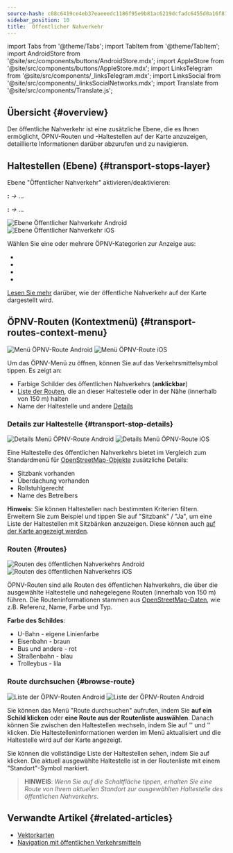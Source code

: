 ```yaml
---
source-hash: c08c6419ce4eb37eaeeedc1186f95e9b81ac6219dcfadc6455d0a16f81b7bdd4
sidebar_position: 10
title:  Öffentlicher Nahverkehr
---
```

import Tabs from '@theme/Tabs';
import TabItem from '@theme/TabItem';
import AndroidStore from '@site/src/components/buttons/AndroidStore.mdx';
import AppleStore from '@site/src/components/buttons/AppleStore.mdx';
import LinksTelegram from '@site/src/components/_linksTelegram.mdx';
import LinksSocial from '@site/src/components/_linksSocialNetworks.mdx';
import Translate from '@site/src/components/Translate.js';



## Übersicht {#overview}

Der öffentliche Nahverkehr ist eine zusätzliche Ebene, die es Ihnen ermöglicht, ÖPNV-Routen und -Haltestellen auf der Karte anzuzeigen, detaillierte Informationen darüber abzurufen und zu navigieren.

## Haltestellen (Ebene) {#transport-stops-layer}

Ebene "Öffentlicher Nahverkehr" aktivieren/deaktivieren:

**<Translate android="true" ids="android_button_seq"/>:** *<Translate android="true" ids="shared_string_menu,configure_map,rendering_category_transport"/> →* &#8230;

<p> </p>

**<Translate ios="true" ids="ios_button_seq"/>:** *<Translate ios="true" ids="shared_string_menu,configure_map,rendering_category_transport"/> →* &#8230;

<p> </p>

![Ebene Öffentlicher Nahverkehr Android](@site/static/img/map/pt_layer_android.png) ![Ebene Öffentlicher Nahverkehr iOS](@site/static/img/map/pt_layer_ios.png)

Wählen Sie eine oder mehrere ÖPNV-Kategorien zur Anzeige aus:

- <Translate android="true" ids="rendering_attr_transportStops_name"/>
- <Translate android="true" ids="rendering_attr_publicTransportMode_name"/>
- <Translate android="true" ids="rendering_attr_tramTrainRoutes_name"/>
- <Translate android="true" ids="rendering_attr_subwayMode_name"/>

[Lesen Sie mehr](../map/vector-maps.md#transport) darüber, wie der öffentliche Nahverkehr auf der Karte dargestellt wird.


## ÖPNV-Routen (Kontextmenü) {#transport-routes-context-menu}

![Menü ÖPNV-Route Android](@site/static/img/map/pt_routemenu_android.png) ![Menü ÖPNV-Route iOS](@site/static/img/map/pt_routemenu_ios.png)

Um das ÖPNV-Menü zu öffnen, können Sie auf das Verkehrsmittelsymbol tippen. Es zeigt an:

- Farbige Schilder des öffentlichen Nahverkehrs (**anklickbar**)
- [Liste der Routen](#routes), die an dieser Haltestelle oder in der Nähe (innerhalb von 150 m) halten
- Name der Haltestelle und andere [Details](#transport-stop-details)

### Details zur Haltestelle {#transport-stop-details}

![Details Menü ÖPNV-Route Android](@site/static/img/map/pt_routemenu_details_android.png) ![Details Menü ÖPNV-Route iOS](@site/static/img/map/pt_routemenu_details_ios.png)

Eine Haltestelle des öffentlichen Nahverkehrs bietet im Vergleich zum Standardmenü für [OpenStreetMap-Objekte](../map/map-context-menu.md#details) zusätzliche Details:

- Sitzbank vorhanden
- Überdachung vorhanden
- Rollstuhlgerecht
- Name des Betreibers

**Hinweis**: Sie können Haltestellen nach bestimmten Kriterien filtern. Erweitern Sie zum Beispiel und tippen Sie auf "Sitzbank" / "Ja", um eine Liste der Haltestellen mit Sitzbänken anzuzeigen. Diese können auch [auf der Karte angezeigt werden](../map/point-layers-on-map.md#points-of-interest-pois).


### Routen {#routes}

![Routen des öffentlichen Nahverkehrs Android](@site/static/img/map/pt_routes_android.png) ![Routen des öffentlichen Nahverkehrs iOS](@site/static/img/map/pt_routes_ios.png)

ÖPNV-Routen sind alle Routen des öffentlichen Nahverkehrs, die über die ausgewählte Haltestelle und nahegelegene Routen (innerhalb von 150 m) führen. Die Routeninformationen stammen aus [OpenStreetMap-Daten](https://wiki.openstreetmap.org/wiki/Public_transport), wie z.B. Referenz, Name, Farbe und Typ.

**Farbe des Schildes**:

- U-Bahn - eigene Linienfarbe
- Eisenbahn - braun
- Bus und andere - rot
- Straßenbahn - blau
- Trolleybus - lila

### Route durchsuchen {#browse-route}

![Liste der ÖPNV-Routen Android](@site/static/img/map/pt_route_list_android.png)  ![Liste der ÖPNV-Routen Android](@site/static/img/map/pt_route_list_ios.png)

Sie können das Menü "Route durchsuchen" aufrufen, indem Sie **auf ein Schild klicken** oder **eine Route aus der Routenliste auswählen**. Danach können Sie zwischen den Haltestellen wechseln, indem Sie auf '<Translate android="true" ids="shared_string_previous"/>' und '<Translate android="true" ids="shared_string_next"/>' klicken. Die Haltestelleninformationen werden im Menü aktualisiert und die Haltestelle wird auf der Karte angezeigt.

Sie können die vollständige Liste der Haltestellen sehen, indem Sie auf <Translate android="true" ids="rendering_category_details"/> klicken. Die aktuell ausgewählte Haltestelle ist in der Routenliste mit einem "Standort"-Symbol markiert.

> **HINWEIS**: *Wenn Sie auf die Schaltfläche <Translate android="true" ids="get_directions"/> tippen, erhalten Sie eine Route von Ihrem aktuellen Standort zur ausgewählten Haltestelle des öffentlichen Nahverkehrs.*


## Verwandte Artikel {#related-articles}

- [Vektorkarten](../map/vector-maps.md)
- [Navigation mit öffentlichen Verkehrsmitteln](../navigation/routing/public-transport-navigation.md)